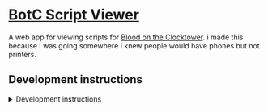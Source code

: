 # [BotC Script Viewer](https://botc-script-viewer.sthom.kiwi)

A web app for viewing scripts for [Blood on the Clocktower](https://bloodontheclocktower.com/). i made this because I was going somewhere I knew people would have phones but not printers.

## Development instructions

<details>
<summary>Development instructions</summary>

Requires a modern version of Node.

```sh
# First, copy the .env.example file to .env and fill in any required variables.
npm ci
npm run setup
npm run dev
```

### Environment variables

| Name        | Description                                                                                 | Default |
| ----------- | ------------------------------------------------------------------------------------------- | ------- |
| `DATA_JSON` | Game data from <https://botc.app/backend/data>. Not included in repo for copyright reasons. |         |

</details>
